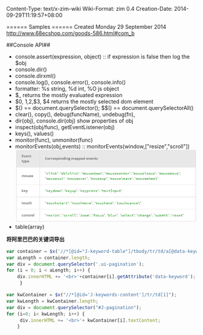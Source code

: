 Content-Type: text/x-zim-wiki
Wiki-Format: zim 0.4
Creation-Date: 2014-09-29T11:19:57+08:00

====== Samples ======
Created Monday 29 September 2014
http://www.68ecshop.com/goods-586.html#com_b
<script type="text/javascript">
var obj11 = document.getElementById("com_b");
var top11 = getTop(obj11);
var isIE6 = /msie 6/i.test(navigator.userAgent);
window.onscroll = function(){
	var bodyScrollTop = document.documentElement.scrollTop || document.body.scrollTop;
	if (bodyScrollTop > top11){
		obj11.style.position = (isIE6) ? "absolute" : "fixed";
		obj11.style.top = (isIE6) ? bodyScrollTop + "px" : "0px";
	} else {
		obj11.style.position = "static";
	}
}
function getTop(e){
	var offset = e.offsetTop;
	if(e.offsetParent != null) offset += getTop(e.offsetParent);
	return offset;
}
</script>

##Console API##
- console.assert(expression, object) :: if expression is false then log the $obj
- console.dir()
- console.dirxml()
- console.log(), console.error(), console.info()
- formatter: %s string, %d int, %O js object
- $_ returns the mostly evaluated expression
- $0, $1,$2,$3, $4  returns the mostly selected dom element
- $() == document.querySelector(); $$() == document.querySelectorAll()
- clear(), copy(), debug(funcName), undebug(fn),
- dir(obj), console.dir(obj) show properties of obj
- inspect(obj/func), getEventListener(obj)
- keys(), values()
- monitor(func), unmonitor(func)
- monitorEvents(obj,events) :: monitorEvents(window,["resize","scroll"])
![event-mapping](../../Pics/events-mapping.png "Event Mappping")
- table(array)


**将阿里巴巴的关键词导出**
```javascript
var container = $x('//*[@id="J-keyword-table"]/tbody/tr/td/a[@data-keyword]');
var aLength = container.length;
var div = document.querySelector('.ui-pagination');
for (i = 0; i < aLength; i++) {
  	div.innerHTML += '<br>'+container[i].getAttribute('data-keyword');
	 }
```


```javascript
var kwContainer = $x("//*[@id='J-keywords-content']/tr/td[1]");
var kwLength = kwContainer.length;
var div = document.querySelector("#J-pagination");
for (i=0; i< kwLength; i++) {
	 div.innerHTML += '<br>'+ kwContainer[i].textContent;
	}
```

